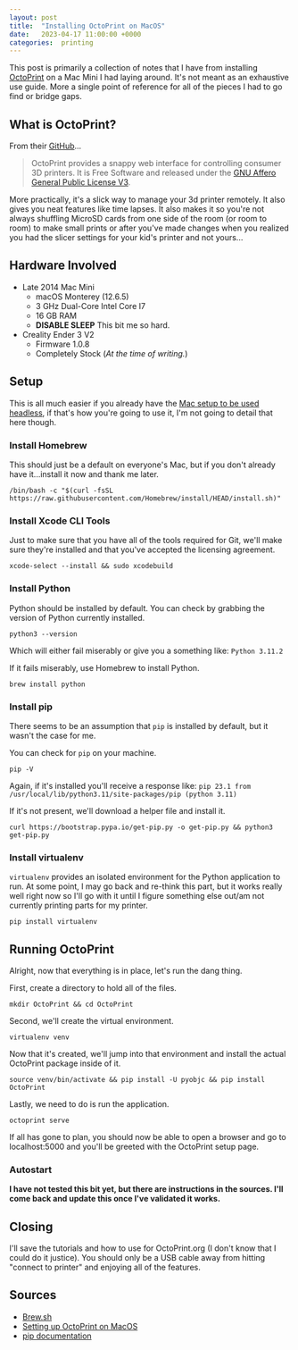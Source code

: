 ```yaml
---
layout: post
title:  "Installing OctoPrint on MacOS"
date:   2023-04-17 11:00:00 +0000
categories:  printing
---
```


This post is primarily a collection of notes that I have from installing [OctoPrint](https://octoprint.org/) on a Mac Mini I had laying around. It's not meant as an exhaustive use guide. More a single point of reference for all of the pieces I had to go find or bridge gaps.

## What is OctoPrint?

From their [GitHub](https://github.com/OctoPrint/OctoPrint)...

> OctoPrint provides a snappy web interface for controlling consumer 3D printers. It is Free Software and released under the [GNU Affero General Public License V3](https://www.gnu.org/licenses/agpl-3.0.html).

More practically, it's a slick way to manage your 3d printer remotely. It also gives you neat features like time lapses. It also makes it so you're not always shuffling MicroSD cards from one side of the room (or room to room) to make small prints or after you've made changes when you realized you had the slicer settings for your kid's printer and not yours...

## Hardware Involved

* Late 2014 Mac Mini
  * macOS Monterey (12.6.5)
  * 3 GHz Dual-Core Intel Core I7
  * 16 GB RAM
  * **DISABLE SLEEP** This bit me so hard.
* Creality Ender 3 V2
  * Firmware 1.0.8
  * Completely Stock (*At the time of writing.*)

## Setup

This is all much easier if you already have the [Mac setup to be used headless](https://www.imore.com/how-set-your-new-mac-mini-use-without-monitor), if that's how you're going to use it, I'm not going to detail that here though. 

### Install Homebrew

This should just be a default on everyone's Mac, but if you don't already have it...install it now and thank me later. 

```console
/bin/bash -c "$(curl -fsSL https://raw.githubusercontent.com/Homebrew/install/HEAD/install.sh)"
```

### Install Xcode CLI Tools

Just to make sure that you have all of the tools required for Git, we'll make sure they're installed and that you've accepted the licensing agreement.

```console
xcode-select --install && sudo xcodebuild
```

### Install Python

Python should be installed by default. You can check by grabbing the version of Python currently installed. 

```console
python3 --version
```

Which will either fail miserably or give you a something like: `Python 3.11.2`

If it fails miserably, use Homebrew to install Python. 

```console
brew install python
```

### Install pip

There seems to be an assumption that `pip` is installed by default, but it wasn't the case for me. 

You can check for `pip` on your machine. 

```console
pip -V
```

Again, if it's installed you'll receive a response like: `pip 23.1 from /usr/local/lib/python3.11/site-packages/pip (python 3.11)`

If it's not present, we'll download a helper file and install it. 

```console
curl https://bootstrap.pypa.io/get-pip.py -o get-pip.py && python3 get-pip.py
```

### Install virtualenv

`virtualenv` provides an isolated environment for the Python application to run. At some point, I may go back and re-think this part, but it works really well right now so I'll go with it until I figure something else out/am not currently printing parts for my printer.

```console
pip install virtualenv
```

## Running OctoPrint

Alright, now that everything is in place, let's run the dang thing. 

First, create a directory to hold all of the files. 

```console
mkdir OctoPrint && cd OctoPrint
```

Second, we'll create the virtual environment.

```console
virtualenv venv
```

Now that it's created, we'll jump into that environment and install the actual OctoPrint package inside of it. 

```console
source venv/bin/activate && pip install -U pyobjc && pip install OctoPrint
```

Lastly, we need to do is run the application. 

```console
octoprint serve
```

If all has gone to plan, you should now be able to open a browser and go to localhost:5000 and you'll be greeted with the OctoPrint setup page. 

### Autostart

**I have not tested this bit yet, but there are instructions in the sources. I'll come back and update this once I've validated it works.** 

## Closing

I'll save the tutorials and how to use for OctoPrint.org (I don't know that I could do it justice). You should only be a USB cable away from hitting "connect to printer" and enjoying all of the features. 

## Sources
* [Brew.sh](https://brew.sh/)
* [Setting up OctoPrint on MacOS](https://community.octoprint.org/t/setting-up-octoprint-on-macos/13425)
* [pip documentation](https://pip.pypa.io/en/stable/installation/)
